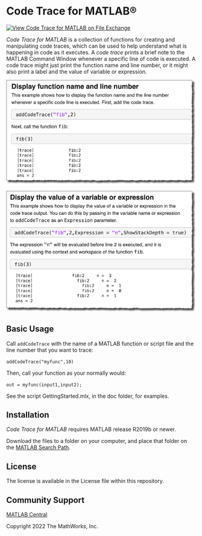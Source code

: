 # Code Trace for MATLAB&reg;

[![View Code Trace for MATLAB on File Exchange](https://www.mathworks.com/matlabcentral/images/matlab-file-exchange.svg)](https://www.mathworks.com/matlabcentral/fileexchange/118245-code-trace-for-matlab)

*Code Trace for MATLAB* is a collection of functions for creating and manipulating code traces, which can be used to help understand what is happening in code as it executes. A *code trace* prints a brief note to the MATLAB Command Window whenever a specific line of code is executed. A code trace might just print the function name and line number, or it might also print a label and the value of variable or expression.

![screen shot of displaying a function name and line number](./doc/display-function-name-and-line-number.png)

![screen shot of displaying a the value of variable](./doc/display-variable-or-expression.png)

## Basic Usage 

Call `addCodeTrace` with the name of a MATLAB function or script file and the line number that you want to trace:

```
addCodeTrace("myfunc",10)
```

Then, call your function as your normally would:

```
out = myfunc(input1,input2);
```

See the script GettingStarted.mlx, in the doc folder, for examples.

## Installation

*Code Trace for MATLAB* requires MATLAB release R2019b or newer.

Download the files to a folder on your computer, and place that folder on the [MATLAB Search Path](https://www.mathworks.com/help/matlab/matlab_env/what-is-the-matlab-search-path.html).

## License

The license is available in the License file within this repository.

## Community Support
[MATLAB Central](https://www.mathworks.com/matlabcentral)

Copyright 2022 The MathWorks, Inc.
